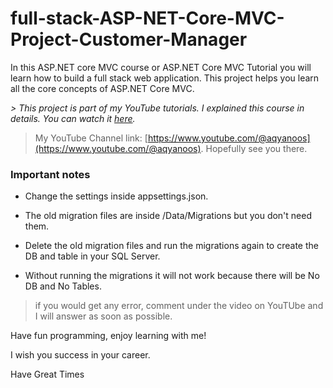 
# full-stack-ASP-NET-Core-MVC-Project-Customer-Manager

In this ASP.NET core MVC course or ASP.NET Core MVC Tutorial you will learn how to build a full stack web application. This project helps you learn all the core concepts of ASP.NET Core MVC. 

_> This project is part of my YouTube tutorials. I explained this course in details. You can watch it [here](https://youtu.be/b7HCZJlchas?si=6aM6h6AhFbf0ZdC8)._


> My YouTube Channel link: [https://www.youtube.com/@aqyanoos](https://www.youtube.com/@aqyanoos). Hopefully see you there.


### Important notes

- Change the settings inside appsettings.json.

- The old migration files are inside /Data/Migrations but you don't need them.

- Delete the old migration files and run the migrations again to create the DB and table in your SQL Server.

- Without running the migrations it will not work because there will be No DB and No Tables.


> if you would get any error, comment under the video on YouTUbe and I will answer as soon as possible.


Have fun programming, enjoy learning with me!

I wish you success in your career.

Have Great Times








